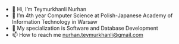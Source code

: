- 👋 Hi, I’m Teymurkhanli Nurhan
- 👀 I’m 4th year Computer Science at Polish-Japanese Academy of Information Technology in Warsaw
- 🌱 My specialization is Software and Database Development
- 📫 How to reach me nurhan.teymurkhanli@gmail.com


<!---
TeymurkhanliNurhan/TeymurkhanliNurhan is a ✨ special ✨ repository because its `README.md` (this file) appears on your GitHub profile.
You can click the Preview link to take a look at your changes.
--->
